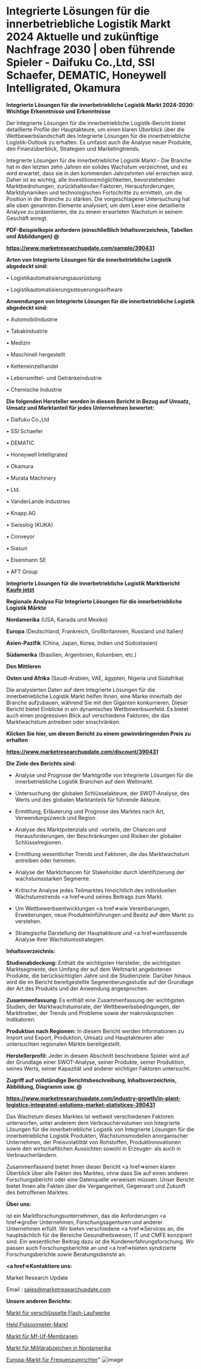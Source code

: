 # Integrierte Lösungen für die innerbetriebliche Logistik Markt 2024 Aktuelle und zukünftige Nachfrage 2030 | oben führende Spieler - Daifuku Co.,Ltd, SSI Schaefer, DEMATIC, Honeywell Intelligrated, Okamura

<strong>Integrierte Lösungen für die innerbetriebliche Logistik Markt 2024-2030: Wichtige Erkenntnisse und Erkenntnisse</strong>

Der Integrierte Lösungen für die innerbetriebliche Logistik-Bericht bietet detaillierte Profile der Hauptakteure, um einen klaren Überblick über die Wettbewerbslandschaft des Integrierte Lösungen für die innerbetriebliche Logistik-Outlook zu erhalten. Es umfasst auch die Analyse neuer Produkte, den Finanzüberblick, Strategien und Marketingtrends.

Integrierte Lösungen für die innerbetriebliche Logistik Markt - Die Branche hat in den letzten zehn Jahren ein solides Wachstum verzeichnet, und es wird erwartet, dass sie in den kommenden Jahrzehnten viel erreichen wird. Daher ist es wichtig, alle Investitionsmöglichkeiten, bevorstehenden Marktbedrohungen, zurückhaltenden Faktoren, Herausforderungen, Marktdynamiken und technologischen Fortschritte zu ermitteln, um die Position in der Branche zu stärken. Die vorgeschlagene Untersuchung hat alle oben genannten Elemente analysiert, um dem Leser eine detaillierte Analyse zu präsentieren, die zu einem erwarteten Wachstum in seinem Geschäft anregt.



<strong><b>PDF-Beispielkopie anfordern (einschließlich Inhaltsverzeichnis, Tabellen und Abbildungen) @ </b></strong>

<strong><a href=https://www.marketresearchupdate.com/sample/390431>

<strong>https://www.marketresearchupdate.com/sample/390431</u></a></strong></strong>



<strong>Arten von Integrierte Lösungen für die innerbetriebliche Logistik abgedeckt sind:</strong>

• Logistikautomatisierungsausrüstung

• Logistikautomatisierungssteuerungssoftware



<strong>Anwendungen von Integrierte Lösungen für die innerbetriebliche Logistik abgedeckt sind:</strong>

• Automobilindustrie

• Tabakindustrie

• Medizin

• Maschinell hergestellt

• Ketteneinzelhandel

• Lebensmittel- und Getränkeindustrie

• Chemische Industrie



<strong>Die folgenden Hersteller werden in diesem Bericht in Bezug auf Umsatz, Umsatz und Marktanteil für jedes Unternehmen bewertet:</strong>

• Daifuku Co.,Ltd

• SSI Schaefer

• DEMATIC

• Honeywell Intelligrated

• Okamura

• Murata Machinery

• Ltd.

• VanderLande Industries

• Knapp AG

• Swisslog (KUKA)

• Conveyor

• Siasun

• Eisenmann SE

• AFT Group



<strong>Integrierte Lösungen für die innerbetriebliche Logistik Marktbericht <a href=https://www.marketresearchupdate.com/buynow/390431>Kaufe jetzt</a></strong>



<strong>Regionale Analyse Für Integrierte Lösungen für die innerbetriebliche Logistik Märkte</strong>



<strong>Nordamerika</strong> (USA, Kanada und Mexiko)



<strong>Europa</strong> (Deutschland, Frankreich, Großbritannien, Russland und Italien)



<strong>Asien-Pazifik</strong> (China, Japan, Korea, Indien und Südostasien)



<strong>Südamerika</strong> (Brasilien, Argentinien, Kolumbien, etc.)



<strong>Den Mittleren</strong> 

<strong>Osten und Afrika</strong> (Saudi-Arabien, VAE, ägypten, Nigeria und Südafrika)

Die analysierten Daten auf dem Integrierte Lösungen für die innerbetriebliche Logistik Markt helfen Ihnen, eine Marke innerhalb der Branche aufzubauen, während Sie mit den Giganten konkurrieren. Dieser Bericht bietet Einblicke in ein dynamisches Wettbewerbsumfeld. Es bietet auch einen progressiven Blick auf verschiedene Faktoren, die das Marktwachstum antreiben oder einschränken.



<strong>Klicken Sie hier, um diesen Bericht zu einem gewinnbringenden Preis zu erhalten
</strong>

<strong><a href=https://www.marketresearchupdate.com/discount/390431>https://www.marketresearchupdate.com/discount/390431</b></u></strong></a>



<strong>Die Ziele des Berichts sind:</strong>

- Analyse und Prognose der Marktgröße von Integrierte Lösungen für die innerbetriebliche Logistik Branchen auf dem Weltmarkt.

- Untersuchung der globalen Schlüsselakteure, der SWOT-Analyse, des Werts und des globalen Marktanteils für führende Akteure.

- Ermittlung, Erläuterung und Prognose des Marktes nach Art, Verwendungszweck und Region.

- Analyse des Marktpotenzials und -vorteils, der Chancen und Herausforderungen, der Beschränkungen und Risiken der globalen Schlüsselregionen.

- Ermittlung wesentlicher Trends und Faktoren, die das Marktwachstum antreiben oder hemmen.

- Analyse der Marktchancen für Stakeholder durch Identifizierung der wachstumsstarken Segmente.

- Kritische Analyse jedes Teilmarktes hinsichtlich des individuellen Wachstumstrends <a href=>und</a> seines Beitrags zum Markt.

- Um Wettbewerbsentwicklungen <a href=>wie</a> Vereinbarungen, Erweiterungen, neue Produkteinführungen und Besitz auf dem Markt zu verstehen.

- Strategische Darstellung der Hauptakteure und <a href=>umfas</a>sende Analyse ihrer Wachstumsstrategien.



<strong>Inhaltsverzeichnis:</strong>



<strong>Studienabdeckung:</strong> Enthält die wichtigsten Hersteller, die wichtigsten Marktsegmente, den Umfang der auf dem Weltmarkt angebotenen Produkte, die berücksichtigten Jahre und die Studienziele. Darüber hinaus wird die im Bericht bereitgestellte Segmentierungsstudie auf der Grundlage der Art des Produkts und der Anwendung angesprochen.



<strong>Zusammenfassung:</strong> Es enthält eine Zusammenfassung der wichtigsten Studien, der Marktwachstumsrate, der Wettbewerbsbedingungen, der Markttreiber, der Trends und Probleme sowie der makroskopischen Indikatoren.



<strong>Produktion nach Regionen:</strong> In diesem Bericht werden Informationen zu Import und Export, Produktion, Umsatz und Hauptakteuren aller untersuchten regionalen Märkte bereitgestellt.



<strong>Herstellerprofil:</strong> Jeder in diesem Abschnitt beschriebene Spieler wird auf der Grundlage einer SWOT-Analyse, seiner Produkte, seiner Produktion, seines Werts, seiner Kapazität und anderer wichtiger Faktoren untersucht.



<strong><b>Zugriff auf vollständige Berichtsbeschreibung, Inhaltsverzeichnis, Abbildung, Diagramm usw. @ </b></strong>

<strong><a href=https://www.marketresearchupdate.com/industry-growth/in-plant-logistics-integrated-solutions-market-statistices-390431>https://www.marketresearchupdate.com/industry-growth/in-plant-logistics-integrated-solutions-market-statistices-390431</a></strong>

Das Wachstum dieses Marktes ist weltweit verschiedenen Faktoren unterworfen, unter anderem dem Verbrauchervolumen von Integrierte Lösungen für die innerbetriebliche Logistik von Integrierte Lösungen für die innerbetriebliche Logistik Produkten, Wachstumsmodellen anorganischer Unternehmen, der Preisvolatilität von Rohstoffen, Produktinnovationen sowie den wirtschaftlichen Aussichten sowohl in Erzeuger- als auch in Verbraucherländern.

Zusammenfassend bietet Ihnen dieser Bericht <a href=>einen</a> klaren Überblick über alle Fakten des Marktes, ohne dass Sie auf einen anderen Forschungsbericht oder eine Datenquelle verweisen müssen. Unser Bericht bietet Ihnen alle Fakten über die Vergangenheit, Gegenwart und Zukunft des betroffenen Marktes.



<strong>Über uns:</strong>

 ist ein Marktforschungsunternehmen, das die Anforderungen <a href=>großer</a> Unternehmen, Forschungsagenturen und anderer Unternehmen erfüllt. Wir bieten verschiedene <a href=>Services</a> an, die hauptsächlich für die Bereiche Gesundheitswesen, IT und CMFE konzipiert sind. Ein wesentlicher Beitrag dazu ist die Kundenerfahrungsforschung. Wir passen auch Forschungsberichte an und <a href=>bieten</a> syndizierte Forschungsberichte sowie Beratungsdienste an.



<strong><a href=>Kontaktiere uns:</a></strong>

Market Research Update

Email : sales@marketresearchupdate.com



<strong>Unsere anderen Berichte:</strong>

<a href=https://www.linkedin.com/pulse/encrypted-flash-drives-market-2023-2029-in-depth>Markt für verschlüsselte Flash-Laufwerke</a>

<a href=https://www.linkedin.com/pulse/held-pulse-oximeters-market-future>Held Pulsoximeter-Markt</a>

<a href=https://www.linkedin.com/pulse/mf-uf-membrane-market-outlooks-2023-size-shares>Markt für Mf-Uf-Membranen</a>

<a href=https://www.linkedin.com/pulse/north-america-military-badges-market-report-covers-future>Markt für Militärabzeichen in Nordamerika</a>

<a href=https://www.linkedin.com/pulse/europe-variable-frequency-drive-market-2023>Europa-Markt für Frequenzumrichter</a>"
![image](https://github.com/Gayatrikarjule/Market-Analysis-361/assets/97346546/57c828da-ac92-455d-84bc-d6892229922d)
